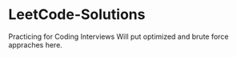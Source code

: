 # LeetCode-Solutions
Practicing for Coding Interviews
Will put optimized and brute force appraches here.
